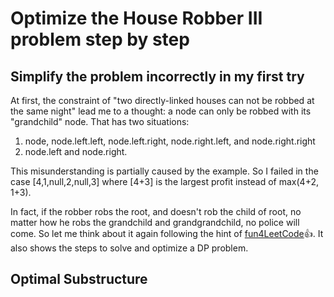 # Optimize the House Robber III problem step by step

## Simplify the problem incorrectly in my first try

At first, the constraint of "two directly-linked houses can not be robbed at the same night" lead me to a thought: a node can only be robbed with its "grandchild" node. That has two situations:

1. node, node.left.left, node.left.right, node.right.left, and node.right.right
2. node.left and node.right.

This misunderstanding is partially caused by the example. So I failed in the case [4,1,null,2,null,3] where [4+3] is the largest profit instead of max(4+2, 1+3).

In fact, if the robber robs the root, and doesn't rob the child of root, no matter how he robs the grandchild and grandgrandchild, no police will come. So let me think about it again following the hint of
[fun4LeetCode](https://leetcode.com/problems/house-robber-iii/discuss/79330/Step-by-step-tackling-of-the-problem):+1:. It also shows the steps to solve and optimize a DP problem.

## Optimal Substructure
